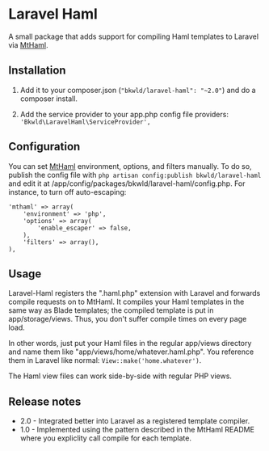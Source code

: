 # Laravel Haml

A small package that adds support for compiling Haml templates to Laravel via [MtHaml](https://github.com/arnaud-lb/MtHaml).



## Installation

1. Add it to your composer.json (`"bkwld/laravel-haml": "~2.0"`) and do a composer install.

2. Add the service provider to your app.php config file providers: `'Bkwld\LaravelHaml\ServiceProvider',`



## Configuration

You can set [MtHaml](https://github.com/arnaud-lb/MtHaml) environment, options, and filters manually.  To do so, publish the config file with `php artisan config:publish bkwld/laravel-haml` and edit it at /app/config/packages/bkwld/laravel-haml/config.php.  For instance, to turn off auto-escaping:

	'mthaml' => array(
		'environment' => 'php',
		'options' => array(
			'enable_escaper' => false,
		),
		'filters' => array(),
	), 



## Usage

Laravel-Haml registers the ".haml.php" extension with Laravel and forwards compile requests on to MtHaml.  It compiles your Haml templates in the same way as Blade templates; the compiled template is put in app/storage/views.  Thus, you don't suffer compile times on every page load.

In other words, just put your Haml files in the regular app/views directory and name them like "app/views/home/whatever.haml.php".  You reference them in Laravel like normal: `View::make('home.whatever')`.

The Haml view files can work side-by-side with regular PHP views.



## Release notes

- 2.0 - Integrated better into Laravel as a registered template compiler.
- 1.0 - Implemented using the pattern described in the MtHaml README where you expliclity call compile for each template.

